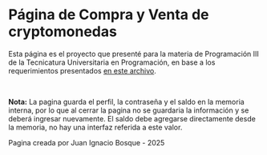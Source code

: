 <h1>Página de Compra y Venta de cryptomonedas</h1>
<p>Esta página es el proyecto que presenté para la materia de Programación III de la Tecnicatura Universitaria en Programación, en base a los requerimientos presentados <a href="https://github.com/user-attachments/files/21206724/Trabajo.Final.-.Programacion.III.-.2025.pdf">en este archivo</a>.</p>
<br>
<p><strong>Nota:</strong> La pagina guarda el perfil, la contraseña y el saldo en la memoria interna, por lo que al cerrar la pagina no se guardaria la información y se deberá ingresar nuevamente. El saldo debe agregarse directamente desde la memoria, no hay una interfaz referida a este valor.</p>
<p>Pagina creada por Juan Ignacio Bosque - 2025</p>
